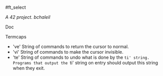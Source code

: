 #ft_select

_A 42 project._
*bchaleil*

Doc

Termcaps
+ 've' String of commands to return the cursor to normal.
+ 'vi' String of commands to make the cursor invisible.
+ 'te' String of commands to undo what is done by the `ti' string. Programs that output the `ti' string on entry should output this string when they exit.
